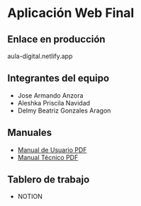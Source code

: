 # Aplicación Web Final

## Enlace en producción
aula-digital.netlify.app

## Integrantes del equipo
- Jose Armando Anzora
- Aleshka Priscila Navidad
- Delmy Beatriz Gonzales Aragon

## Manuales
- [Manual de Usuario PDF](https://link-al-pdf.com)
- [Manual Técnico PDF](https://link-al-pdf.com)

## Tablero de trabajo
- NOTION